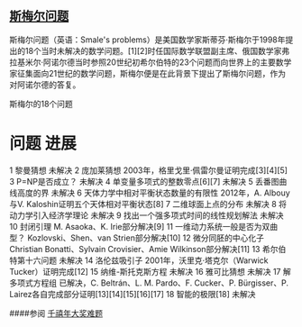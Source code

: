 ## [斯梅尔问题](https://zh.wikipedia.org/wiki/%E6%96%AF%E6%A2%85%E5%B0%94%E9%97%AE%E9%A2%98)

斯梅尔问题（英语：Smale's problems）是美国数学家斯蒂芬·斯梅尔于1998年提出的18个当时未解决的数学问题。[1][2]时任国际数学联盟副主席、俄国数学家弗拉基米尔·阿诺尔德当时参照20世纪初希尔伯特的23个问题而向世界上的主要数学家征集面向21世纪的数学问题，斯梅尔便是在此背景下提出了斯梅尔问题，作为对阿诺尔德的答复。

斯梅尔的18个问题
#	问题	进展
1	黎曼猜想	未解决
2	庞加莱猜想	2003年，格里戈里·佩雷尔曼证明完成[3][4][5]
3	P=NP是否成立？	未解决
4	单变量多项式的整数零点[6][7]	未解决
5	丢番图曲线高度的界	未解决
6	天体力学中相对平衡状态数量的有限性	2012年，A. Albouy与V. Kaloshin证明五个天体相对平衡状态[8]
7	二维球面上点的分布	未解决
8	将动力学引入经济学理论	未解决
9	找出一个强多项式时间的线性规划解法	未解决
10	封闭引理	M. Asaoka、K. Irie部分解决[9]
11	一维动力系统一般是否为双曲型？	Kozlovski、Shen、van Strien部分解决[10]
12	微分同胚的中心化子	Christian Bonatti、Sylvain Crovisier、Amie Wilkinson部分解决[11]
13	希尔伯特第十六问题	未解决
14	洛伦兹吸引子	2001年，沃里克·塔克尔（Warwick Tucker）证明完成[12]
15	纳维-斯托克斯方程	未解决
16	雅可比猜想	未解决
17	解多项式方程组	已解决，C. Beltrán、L. M. Pardo、F. Cucker、P. Bürgisser、P. Lairez各自完成部分证明[13][14][15][16][17]
18	智能的极限[18]	未解决


####参阅
[千禧年大奖难题]()